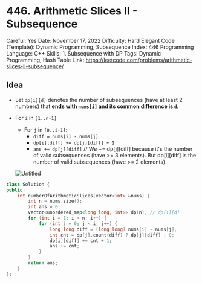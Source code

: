 # 446. Arithmetic Slices II - Subsequence

Careful: Yes
Date: November 17, 2022
Difficulty: Hard
Elegant Code (Template): Dynamic Programming, Subsequence
Index: 446
Programming Language: C++
Skills: 1. Subsequence with DP
Tags: Dynamic Programming, Hash Table
Link: https://leetcode.com/problems/arithmetic-slices-ii-subsequence/

## **Idea**

- Let `dp[i][d]` denotes the number of subsequences (have at least 2 numbers) that **ends with `nums[i]` and its common difference is `d`**.
- For `i` in `[1..n-1]`
    - For `j` in `[0..i-1]`:
        - `diff = nums[i] - nums[j]`
        - `dp[i][diff] += dp[j][diff] + 1`
        - `ans += dp[j][diff]` // We += dp[j][diff] because it's the number of valid subsequences (have >= 3 elements). But dp[i][diff] is the number of valid subsequences (have >= 2 elements).
    
    ![Untitled](Untitled%203.png)
    

```cpp
class Solution {
public:
    int numberOfArithmeticSlices(vector<int> &nums) {
        int n = nums.size();
        int ans = 0;
        vector<unordered_map<long long, int>> dp(n); // dp[i][d]
        for (int i = 1; i < n; i++) {
            for (int j = 0; j < i; j++) {
                long long diff = (long long) nums[i] - nums[j];
                int cnt = dp[j].count(diff) ? dp[j][diff] : 0;
                dp[i][diff] += cnt + 1;
                ans += cnt;
            }
        }
        return ans;
    }
};
```